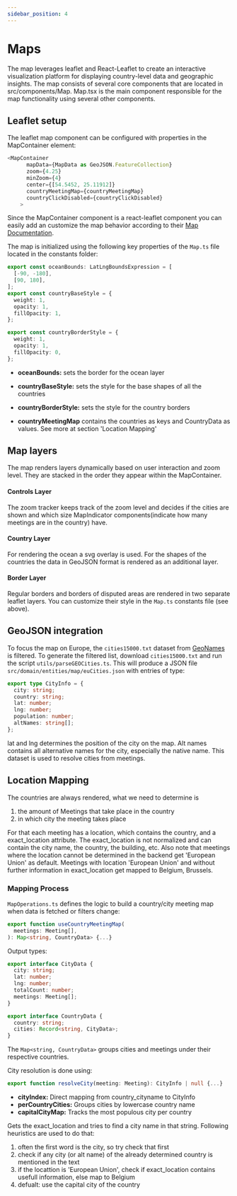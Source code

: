 ```yaml
---
sidebar_position: 4
---
```

# Maps

The map leverages leaflet and React-Leaflet to create an interactive visualization platform for displaying country-level data and geographic insights. The map consists of several core components that are located in src/components/Map. Map.tsx is the main component responsible for the map functionality using several other components.

## Leaflet setup
The leaflet map component can be configured with properties in the MapContainer element:
```ts
<MapContainer
      mapData={MapData as GeoJSON.FeatureCollection}
      zoom={4.25}
      minZoom={4}
      center={[54.5452, 25.11912]}
      countryMeetingMap={countryMeetingMap}
      countryClickDisabled={countryClickDisabled}
    >
```
Since the MapContainer component is a react-leaflet component you can easily add an customize the map behavior according to their [Map Documentation](https://leafletjs.com/reference.html#map).


The map is initialized using the following key properties of the ```Map.ts``` file located in the constants folder:

```ts
export const oceanBounds: LatLngBoundsExpression = [
  [-90, -180],
  [90, 180],
];
export const countryBaseStyle = {
  weight: 1,
  opacity: 1,
  fillOpacity: 1,
};

export const countryBorderStyle = {
  weight: 1,
  opacity: 1,
  fillOpacity: 0,
};

```
- **oceanBounds:** sets the border for the ocean layer
- **countryBaseStyle:** sets the style for the base shapes of all the countries
- **countryBorderStyle:** sets the style for the country borders

- **countryMeetingMap** contains the countries as keys and CountryData as values. See more at section 'Location Mapping'


## Map layers
The map renders layers dynamically based on user interaction and zoom level. They are stacked in the order they appear within the MapContainer.

#### Controls Layer
The zoom tracker keeps track of the zoom level and decides if the cities are shown and which size MapIndicator components(indicate how many meetings are in the country) have.

#### Country Layer
For rendering the ocean a svg overlay is used. For the shapes of the countries the data in GeoJSON format is rendered as
an additional layer.

#### Border Layer
Regular borders and borders of disputed areas are rendered in two separate leaflet layers. You can customize their style
in the ```Map.ts``` constants file (see above).


## GeoJSON integration

To focus the map on Europe, the ```cities15000.txt``` dataset from [GeoNames](https://download.geonames.org/export/dump/) is filtered. To generate the filtered list, download ```cities15000.txt``` and run the script ```utils/parseGEOCities.ts```. This will produce a JSON file ```src/domain/entities/map/euCities.json``` with entries of type:
```ts
export type CityInfo = {
  city: string;
  country: string;
  lat: number;
  lng: number;
  population: number;
  altNames: string[];
};
```
lat and lng determines the position of the city on the map. Alt names contains all alternative names for the city, especially the native name.
This dataset is used to resolve cities from meetings.

## Location Mapping

The countries are always rendered, what we need to determine is
1. the amount of Meetings that take place in the country
2. in which city the meeting takes place

For that each meeting has a location, which contains the country, and a exact_location attribute. The exact_location is not normalized and can contain the city name, the country, the building, etc.
Also note that meetings where the location cannot be determined in the backend get 'European Union' as default.
Meetings with location 'European Union' and without further information in exact_location get mapped to Belgium, Brussels.

### Mapping Process
```MapOperations.ts``` defines the logic to build a country/city meeting map when data is fetched or filters change:

```ts
export function useCountryMeetingMap(
  meetings: Meeting[],
): Map<string, CountryData> {...}
```

Output types: 

```ts
export interface CityData {
  city: string;
  lat: number;
  lng: number;
  totalCount: number;
  meetings: Meeting[];
}

export interface CountryData {
  country: string;
  cities: Record<string, CityData>;
}
```

The ```Map<string, CountryData>``` groups cities and meetings under their respective countries.

City resolution is done using:

```ts
export function resolveCity(meeting: Meeting): CityInfo | null {...}
```

- **cityIndex:** Direct mapping from country_cityname to CityInfo
- **perCountryCities:** Groups cities by lowercase country name
- **capitalCityMap:** Tracks the most populous city per country

Gets the exact_location and tries to find a city name in that string. Following heuristics are used to do that:
1. often the first word is the city, so try check that first
2. check if any city (or alt name) of the already determined country is mentioned in the text
3. if the locattion is 'European Union', check if exact_location contains usefull information, else map to Belgium
4. defualt: use the capital city of the country